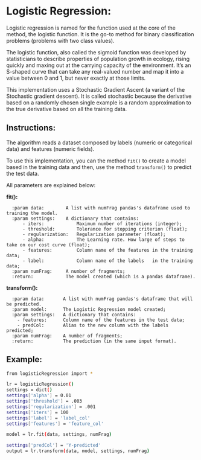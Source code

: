 # Logistic Regression:


Logistic regression is named for the function used at the core of the method, the logistic function. It is the go-to method for binary classification problems (problems with two class values).

The logistic function, also called the sigmoid function was developed by statisticians to describe properties of population growth in ecology, rising quickly and maxing out at the carrying capacity of the environment. It’s an S-shaped curve that can take any real-valued number and map it into a value between 0 and 1, but never exactly at those limits.

This implementation uses a Stochastic Gradient Ascent (a variant of the Stochastic gradient descent). It is called stochastic because the derivative based on a randomly chosen single example is a random approximation to the true derivative based on all the training data.


## Instructions:

The algorithm reads a dataset composed by labels (numeric or categorical data) and features (numeric fields).

To use this implementation, you can the method `fit()` to create a model based in the training data and then, use the method `transform()` to predict the test data. 


All parameters are explained below:


**fit():**

```
  :param data:        A list with numFrag pandas's dataframe used to training the model.
  :param settings:    A dictionary that contains:
      - iters:            Maximum number of iterations (integer);
      - threshold:        Tolerance for stopping criterion (float);
      - regularization:   Regularization parameter (float);
      - alpha:            The Learning rate. How large of steps to take on our cost curve (float);
      - features:         Column name of the features in the training data;
      - label:            Column name of the labels   in the training data;
  :param numFrag:     A number of fragments;
  :return:            The model created (which is a pandas dataframe).
```

**transform():**

```
  :param data:       A list with numFrag pandas's dataframe that will be predicted.
  :param model:      The Logistic Regression model created;
  :param settings:   A dictionary that contains:
 	- features:      Column name of the features in the test data;
 	- predCol:       Alias to the new column with the labels predicted;
  :param numFrag:    A number of fragments;
  :return:           The prediction (in the same input format).
```


## Example:


```sh
from logisticRegression import *

lr = logisticRegression()
settings = dict()
settings['alpha'] = 0.01
settings['threshold'] = .003
settings['regularization'] = .001
settings['iters'] = 100
settings['label'] = 'label_col'
settings['features'] = 'feature_col'

model = lr.fit(data, settings, numFrag)

settings['predCol'] = 'Y-predicted'
output = lr.transform(data, model, settings, numFrag)


```
